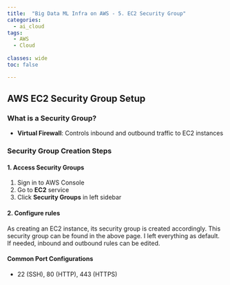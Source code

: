 ```yaml
---
title:  "Big Data ML Infra on AWS - 5. EC2 Security Group"
categories:
  - ai_cloud
tags:
  - AWS
  - Cloud
  
classes: wide
toc: false

---
```


## AWS EC2 Security Group Setup

### What is a Security Group?
- **Virtual Firewall**: Controls inbound and outbound traffic to EC2 instances

### Security Group Creation Steps

#### 1. Access Security Groups
1. Sign in to AWS Console
2. Go to **EC2** service
3. Click **Security Groups** in left sidebar

#### 2. Configure rules
As creating an EC2 instance, its security group is created accordingly. This security group can be found in the above page.
I left everything as default.
If needed, inbound and outbound rules can be edited. 

#### Common Port Configurations
- 22 (SSH), 80 (HTTP), 443 (HTTPS)